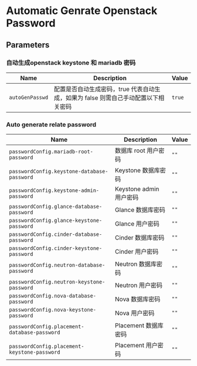 # Automatic Genrate Openstack Password

## Parameters

### 自动生成openstack keystone 和 mariadb 密码

| Name            | Description                                     | Value  |
| --------------- | ----------------------------------------------- | ------ |
| `autoGenPasswd` | 配置是否自动生成密码，true 代表自动生成，如果为 false 则需自己手动配置以下相关密码 | `true` |


### Auto generate relate password

| Name                                         | Description         | Value |
| -------------------------------------------- | ------------------- | ----- |
| `passwordConfig.mariadb-root-password`       | 数据库 root 用户密码       | `""`  |
| `passwordConfig.keystone-database-password`  | Keystone 数据库密码      | `""`  |
| `passwordConfig.keystone-admin-password`     | Keystone admin 用户密码 | `""`  |
| `passwordConfig.glance-database-password`    | Glance 数据库密码        | `""`  |
| `passwordConfig.glance-keystone-password`    | Glance 用户密码         | `""`  |
| `passwordConfig.cinder-database-password`    | Cinder 数据库密码        | `""`  |
| `passwordConfig.cinder-keystone-password`    | Cinder 用户密码         | `""`  |
| `passwordConfig.neutron-database-password`   | Neutron 数据库密码       | `""`  |
| `passwordConfig.neutron-keystone-password`   | Neutron 用户密码        | `""`  |
| `passwordConfig.nova-database-password`      | Nova 数据库密码          | `""`  |
| `passwordConfig.nova-keystone-password`      | Nova 用户密码           | `""`  |
| `passwordConfig.placement-database-password` | Placement 数据库密码     | `""`  |
| `passwordConfig.placement-keystone-password` | Placement 用户密码      | `""`  |
